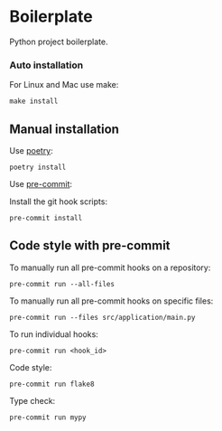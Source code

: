 # Boilerplate

Python project boilerplate.


### Auto installation

For Linux and Mac use make:

    make install

## Manual installation

Use [poetry](https://python-poetry.org):

    poetry install

Use [pre-commit](https://pre-commit.com/#install):

Install the git hook scripts:

    pre-commit install
    
## Code style with pre-commit

To manually run all pre-commit hooks on a repository:

    pre-commit run --all-files

To manually run all pre-commit hooks on specific files:

    pre-commit run --files src/application/main.py

To run individual hooks:

    pre-commit run <hook_id>

Code style:

    pre-commit run flake8

Type check:

    pre-commit run mypy
